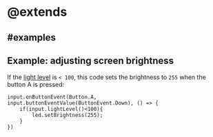 # @extends

## #examples

## Example: adjusting screen brightness

If the [light level](/reference/input/light-level) is `< 100`, this code sets the brightness to `255` when the button A is pressed:

```blocks
input.onButtonEvent(Button.A, input.buttonEventValue(ButtonEvent.Down), () => {
    if(input.lightLevel()<100){
        led.setBrightness(255);
    }
})
```
